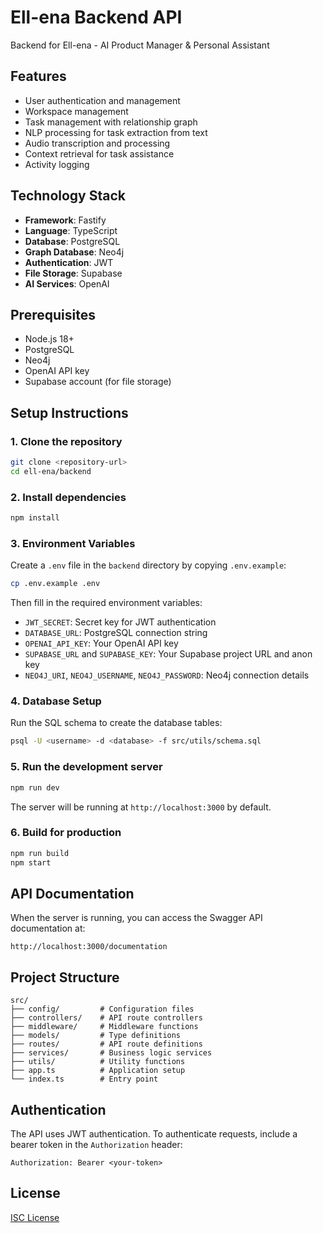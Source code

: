 # Ell-ena Backend API

Backend for Ell-ena - AI Product Manager & Personal Assistant

## Features

- User authentication and management
- Workspace management
- Task management with relationship graph
- NLP processing for task extraction from text
- Audio transcription and processing
- Context retrieval for task assistance
- Activity logging

## Technology Stack

- **Framework**: Fastify
- **Language**: TypeScript
- **Database**: PostgreSQL
- **Graph Database**: Neo4j
- **Authentication**: JWT
- **File Storage**: Supabase
- **AI Services**: OpenAI

## Prerequisites

- Node.js 18+
- PostgreSQL
- Neo4j
- OpenAI API key
- Supabase account (for file storage)

## Setup Instructions

### 1. Clone the repository

```bash
git clone <repository-url>
cd ell-ena/backend
```

### 2. Install dependencies

```bash
npm install
```

### 3. Environment Variables

Create a `.env` file in the `backend` directory by copying `.env.example`:

```bash
cp .env.example .env
```

Then fill in the required environment variables:

- `JWT_SECRET`: Secret key for JWT authentication
- `DATABASE_URL`: PostgreSQL connection string
- `OPENAI_API_KEY`: Your OpenAI API key
- `SUPABASE_URL` and `SUPABASE_KEY`: Your Supabase project URL and anon key
- `NEO4J_URI`, `NEO4J_USERNAME`, `NEO4J_PASSWORD`: Neo4j connection details

### 4. Database Setup

Run the SQL schema to create the database tables:

```bash
psql -U <username> -d <database> -f src/utils/schema.sql
```

### 5. Run the development server

```bash
npm run dev
```

The server will be running at `http://localhost:3000` by default.

### 6. Build for production

```bash
npm run build
npm start
```

## API Documentation

When the server is running, you can access the Swagger API documentation at:

```
http://localhost:3000/documentation
```

## Project Structure

```
src/
├── config/         # Configuration files
├── controllers/    # API route controllers
├── middleware/     # Middleware functions
├── models/         # Type definitions
├── routes/         # API route definitions
├── services/       # Business logic services
├── utils/          # Utility functions
├── app.ts          # Application setup
└── index.ts        # Entry point
```

## Authentication

The API uses JWT authentication. To authenticate requests, include a bearer token in the `Authorization` header:

```
Authorization: Bearer <your-token>
```

## License

[ISC License](LICENSE) 